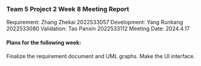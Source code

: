 ### Team 5 Project 2 Week 8 Meeting Report
Requirement: Zhang Zhekai 2022533057
Development: Yang Runkang 2022533080
Validation: Tao Panxin 2022533112
Meeting Date:  2024.4.17
#### Plans for the following week:
Finalize the requirement document and UML graphs.
Make the UI interface.